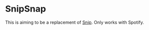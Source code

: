 # SnipSnap

This is aiming to be a replacement of [Snip](https://github.com/dlrudie/Snip).
Only works with Spotify.

